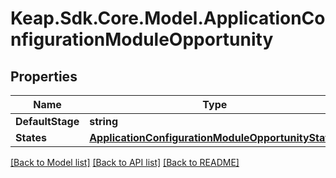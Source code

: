 # Keap.Sdk.Core.Model.ApplicationConfigurationModuleOpportunity

## Properties

Name | Type | Description | Notes
------------ | ------------- | ------------- | -------------
**DefaultStage** | **string** |  | [optional] 
**States** | [**ApplicationConfigurationModuleOpportunityStates**](ApplicationConfigurationModuleOpportunityStates.md) |  | [optional] 

[[Back to Model list]](../README.md#documentation-for-models) [[Back to API list]](../README.md#documentation-for-api-endpoints) [[Back to README]](../README.md)

